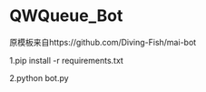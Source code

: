 # QWQueue_Bot
原模板来自https://github.com/Diving-Fish/mai-bot

1.pip install -r requirements.txt

2.python bot.py
